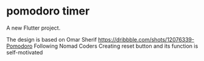 # pomodoro timer

A new Flutter project.

The design is based on Omar Sherif
https://dribbble.com/shots/12076339-Pomodoro
Following Nomad Coders
Creating reset button and its function is self-motivated

